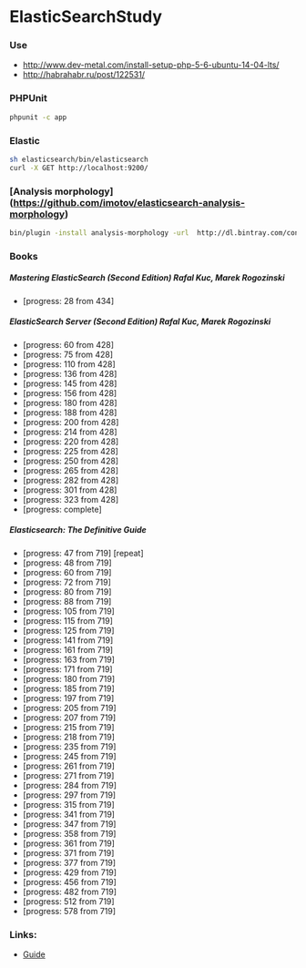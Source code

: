 # ElasticSearchStudy

### Use 
* http://www.dev-metal.com/install-setup-php-5-6-ubuntu-14-04-lts/
* http://habrahabr.ru/post/122531/

### PHPUnit
```bash
phpunit -c app
```

### Elastic
```bash
sh elasticsearch/bin/elasticsearch
curl -X GET http://localhost:9200/
```

### [Analysis morphology] (https://github.com/imotov/elasticsearch-analysis-morphology)
```bash
bin/plugin -install analysis-morphology -url  http://dl.bintray.com/content/imotov/elasticsearch-plugins/org/elasticsearch/elasticsearch-analysis-morphology/1.2.1/elasticsearch-analysis-morphology-1.2.1.zip
```

### Books
##### Mastering ElasticSearch (Second Edition) Rafal Kuc, Marek Rogozinski
* [progress: 28 from 434]

##### ElasticSearch Server (Second Edition) Rafal Kuc, Marek Rogozinski
* [progress: 60 from 428]
* [progress: 75 from 428]
* [progress: 110 from 428]
* [progress: 136 from 428]
* [progress: 145 from 428]
* [progress: 156 from 428]
* [progress: 180 from 428]
* [progress: 188 from 428]
* [progress: 200 from 428]
* [progress: 214 from 428]
* [progress: 220 from 428]
* [progress: 225 from 428]
* [progress: 250 from 428]
* [progress: 265 from 428]
* [progress: 282 from 428]
* [progress: 301 from 428]
* [progress: 323 from 428]
* [progress: complete]

##### Elasticsearch: The Definitive Guide
* [progress: 47 from 719] [repeat]
* [progress: 48 from 719]
* [progress: 60 from 719]
* [progress: 72 from 719]
* [progress: 80 from 719]
* [progress: 88 from 719]
* [progress: 105 from 719]
* [progress: 115 from 719]
* [progress: 125 from 719]
* [progress: 141 from 719]
* [progress: 161 from 719]
* [progress: 163 from 719]
* [progress: 171 from 719]
* [progress: 180 from 719]
* [progress: 185 from 719]
* [progress: 197 from 719]
* [progress: 205 from 719]
* [progress: 207 from 719]
* [progress: 215 from 719]
* [progress: 218 from 719]
* [progress: 235 from 719]
* [progress: 245 from 719]
* [progress: 261 from 719]
* [progress: 271 from 719]
* [progress: 284 from 719]
* [progress: 297 from 719]
* [progress: 315 from 719]
* [progress: 341 from 719]
* [progress: 347 from 719]
* [progress: 358 from 719]
* [progress: 361 from 719]
* [progress: 371 from 719]
* [progress: 377 from 719]
* [progress: 429 from 719]
* [progress: 456 from 719]
* [progress: 482 from 719]
* [progress: 512 from 719]
* [progress: 578 from 719]

### Links:
* [Guide](https://www.elastic.co/guide/en/elasticsearch/guide/current/index.html)
